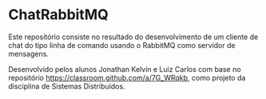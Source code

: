 # ChatRabbitMQ

Este repositório consiste no resultado do desenvolvimento de um cliente de chat do tipo linha de comando usando o RabbitMQ como
servidor de mensagens.

Desenvolvido pelos alunos Jonathan Kelvin e Luiz Carlos com base no repositório https://classroom.github.com/a/7G_WRqkb,
como projeto da disciplina de Sistemas Distribuídos.
